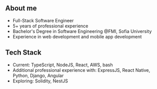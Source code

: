 ## About me
- Full-Stack Software Engineer
- 5+ years of professional experience
- Bachelor's Degree in Software Engineering @FMI, Sofia University
- Experience in web development and mobile app development

## Tech Stack
- Current: TypeScript, NodeJS, React, AWS, bash
- Additional professional experience with: ExpressJS, React Native, Python, Django, Angular
- Exploring: Solidity, NestJS
